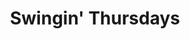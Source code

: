 ---
title: "Swingin' Thursdays"
venues: indian-creek-steakhouse
groups: dirt-road-dancing
schedule:
    day: Thursday
    time: 7:30 PM
order: 510

website: 
styles:
    - Country Swing
---